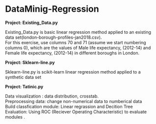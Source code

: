 # DataMinig-Regression

**Project: Existing_Data.py**

Existing_Data.py is basic linear regression method applied to an existing data set(london-borough-profiles-jan2018.csv).        
For this exercise, use columns 70 and 71 (assume we start numbering columns 0), which are the values of Male life expectancy, (2012-14) and Female life expectancy, (2012-14) in different boroughs in London.

**Project: Sklearn-line.py**

Sklearn-line.py is scikit-learn linear regression method applied to a synthetic data set

**Project: Tatinic.py**

Data visualization :  data distribution, crosstab.      
Preprocessing data: change non-numerical data to numberical data      
Build classfication module: Linear regrassion and Decition Tree       
Evaluation: Using ROC (Reciever Operating Characteristic) to evaluate modules .
